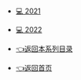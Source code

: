 - [💻 2021](/blog/leetcode/2021.md)
- [💻 2022](/blog/leetcode/2022.md)

- [👈返回本系列目录](/blog/leetcode/description.md)
- [👈返回首页](/_sidebar.md)

